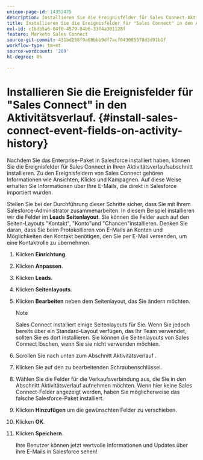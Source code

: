 ```yaml
---
unique-page-id: 14352475
description: Installieren Sie die Ereignisfelder für Sales Connect-Aktivitäten im Aktivitätsverlauf - Marketo-Dokumente - Produktdokumentation
title: Installieren Sie die Ereignisfelder für "Sales Connect" in den Aktivitätsverlauf.
exl-id: c1bdb5a6-04f0-4579-84b6-33f4a301128f
feature: Marketo Sales Connect
source-git-commit: 431bd258f9a68bbb9df7acf043085578d3d91b1f
workflow-type: tm+mt
source-wordcount: '269'
ht-degree: 0%

---
```


# Installieren Sie die Ereignisfelder für &quot;Sales Connect&quot; in den Aktivitätsverlauf. {#install-sales-connect-event-fields-on-activity-history}

Nachdem Sie das Enterprise-Paket in Salesforce installiert haben, können Sie die Ereignisfelder für Sales Connect in Ihren Aktivitätsverlaufsabschnitt installieren. Zu den Ereignisfeldern von Sales Connect gehören Informationen wie Ansichten, Klicks und Kampagnen. Auf diese Weise erhalten Sie Informationen über Ihre E-Mails, die direkt in Salesforce importiert wurden.

Stellen Sie bei der Durchführung dieser Schritte sicher, dass Sie mit Ihrem Salesforce-Administrator zusammenarbeiten. In diesem Beispiel installieren wir die Felder im **Leads Seitenlayout**. Sie können die Felder auch auf den Seiten-Layouts &quot;Kontakt&quot;, &quot;Konto&quot;und &quot;Chancen&quot;installieren. Denken Sie daran, dass Sie beim Protokollieren von E-Mails an Konten und Möglichkeiten den Kontakt benötigen, den Sie per E-Mail versenden, um eine Kontaktrolle zu übernehmen.

1. Klicken **Einrichtung**.
1. Klicken **Anpassen**.
1. Klicken **Leads**.
1. Klicken **Seitenlayouts**.
1. Klicken **Bearbeiten** neben dem Seitenlayout, das Sie ändern möchten.

   >[!NOTE]
   >
   >Sales Connect installiert einige Seitenlayouts für Sie. Wenn Sie jedoch bereits über ein Standard-Layout verfügen, das Ihr Team verwendet, sollten Sie es dort installieren. Sie können die Seitenlayouts von Sales Connect löschen, wenn Sie sie nicht verwenden möchten.

1. Scrollen Sie nach unten zum Abschnitt Aktivitätsverlauf .
1. Klicken Sie auf den zu bearbeitenden Schraubenschlüssel.
1. Wählen Sie die Felder für die Verkaufsverbindung aus, die Sie in den Abschnitt Aktivitätsverlauf aufnehmen möchten. Wenn hier keine Sales Connect-Felder angezeigt werden, haben Sie möglicherweise das falsche Salesforce-Paket installiert.
1. Klicken **Hinzufügen** um die gewünschten Felder zu verschieben.
1. Klicken **OK**.
1. Klicken **Speichern**.

   Ihre Benutzer können jetzt wertvolle Informationen und Updates über ihre E-Mails in Salesforce sehen!
